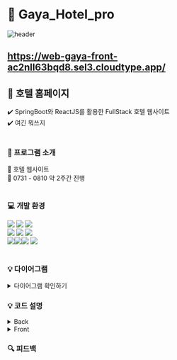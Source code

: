#  📍  Gaya_Hotel_pro 

![header](https://capsule-render.vercel.app/api?type=waving&color=8f103d&height=300&section=header&text=Gaya%20Hotel&fontColor=ffffff&fontSize=70&animation=fadeIn)
<br>
## https://web-gaya-front-ac2nll63bqd8.sel3.cloudtype.app/
## 🏨 호텔 홈페이지
:heavy_check_mark: SpringBoot와 ReactJS를 활용한 FullStack 호텔 웹사이트 <br>
:heavy_check_mark:  여긴 뭐쓰지 <br><br>



### :pushpin: 프로그램 소개 
:wine_glass: 호텔 웹사이트 <br>
:date: 0731 - 0810 약 2주간 진행 <br><br>

### :computer: 개발 환경 

<img src="https://img.shields.io/badge/react-61DAFB?style=for-the-badge&logo=react&logoColor=black"> <img src="https://img.shields.io/badge/javascript-F7DF1E?style=for-the-badge&logo=javascript&logoColor=black"> <img src="https://img.shields.io/badge/css-1572B6?style=for-the-badge&logo=css3&logoColor=white"> <br>
<img src="https://img.shields.io/badge/springboot-6DB33F?style=for-the-badge&logo=springboot&logoColor=white"> <img src="https://img.shields.io/badge/java-007396?style=for-the-badge&logo=java&logoColor=white">
<img src="https://img.shields.io/badge/Spring%20Security-6DB33F?style=for-the-badge&logo=SpringSecurity&logoColor=white"><br>
<img src="https://img.shields.io/badge/github-181717?style=for-the-badge&logo=github&logoColor=white"><img src="https://img.shields.io/badge/cloudtype-3693F3?style=for-the-badge&logo=java&logoColor=white"><img src="https://img.shields.io/badge/Swagger-85EA2D?style=for-the-badge&logo=Swagger&logoColor=white">
<img src="https://img.shields.io/badge/MariaDB-003545?style=for-the-badge&logo=MariaDB&logoColor=white">
<br><br>

### :bulb: 다이어그램
 <details>
 <summary> 다이어그램 확인하기 </summary>

#### :black_nib:요구사항 명세서

![요구사항명세](https://github.com/TRENDLMC/Gaya_Hotel_pro/assets/114639084/1a5a521e-745b-47e3-8bf4-f5bdc35cff6a)


#### :black_nib:ERD

![ERD](https://github.com/TRENDLMC/Gaya_Hotel_pro/assets/114639084/c896c800-4c10-4ebe-b732-b050c26a47f0)



#### :black_nib:유스케이스 

#### :black_nib:클래스 다이어그램

#### :black_nib:시퀀스 다이어그램


 </details>

### :bulb: 코드 설명
<details>
<summary> Back </summary>

    
</details>

<details>
<summary> Front </summary>

    
</details>

### :mag: 피드백

